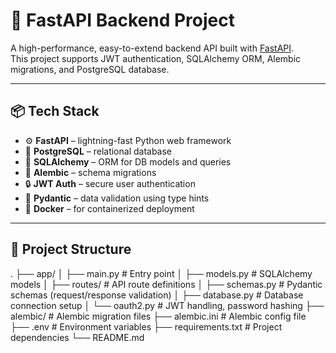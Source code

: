 # 🚀 FastAPI Backend Project

A high-performance, easy-to-extend backend API built with [FastAPI](https://fastapi.tiangolo.com/).  
This project supports JWT authentication, SQLAlchemy ORM, Alembic migrations, and PostgreSQL database.

---

## 📦 Tech Stack

- ⚙️ **FastAPI** – lightning-fast Python web framework
- 🐘 **PostgreSQL** – relational database
- 🧰 **SQLAlchemy** – ORM for DB models and queries
- 🧬 **Alembic** – schema migrations
- 🔒 **JWT Auth** – secure user authentication
- 📄 **Pydantic** – data validation using type hints
- 🐳 **Docker** – for containerized deployment

---

## 📁 Project Structure
.
├── app/
│   ├── main.py              # Entry point
│   ├── models.py              # SQLAlchemy models
│   ├── routes/              # API route definitions
│   ├── schemas.py             # Pydantic schemas (request/response validation)
│   ├── database.py          # Database connection setup
│   └── oauth2.py                # JWT handling, password hashing
├── alembic/                 # Alembic migration files
├── alembic.ini              # Alembic config file
├── .env                     # Environment variables
├── requirements.txt         # Project dependencies
└── README.md

